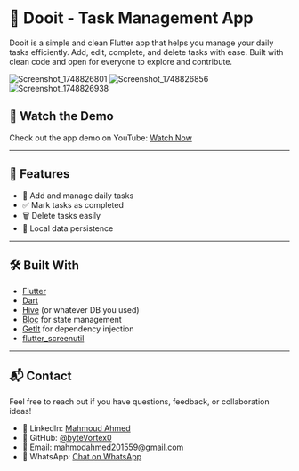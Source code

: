 # 📝 Dooit - Task Management App

Dooit is a simple and clean Flutter app that helps you manage your daily tasks efficiently. Add, edit, complete, and delete tasks with ease. Built with clean code and open for everyone to explore and contribute.

![Screenshot_1748826801](https://github.com/user-attachments/assets/6daceac6-63ff-453d-8fbf-6ca8542ff04b) ![Screenshot_1748826856](https://github.com/user-attachments/assets/f35fe9f8-2ee7-4b1d-b207-5a2f57d5f702) ![Screenshot_1748826938](https://github.com/user-attachments/assets/0aea729a-35ce-4cc9-a1dd-87e9fcc5fb5b)


## 🎥 Watch the Demo
Check out the app demo on YouTube: [Watch Now](https://youtu.be/4rEpX4VNmFI)

---

## 🚀 Features

- 🧠 Add and manage daily tasks
- ✅ Mark tasks as completed
- 🗑️ Delete tasks easily
- 💾 Local data persistence

---

## 🛠️ Built With

- [Flutter](https://flutter.dev/)
- [Dart](https://dart.dev/)
- [Hive](https://docs.hivedb.dev/) (or whatever DB you used)
- [Bloc](https://bloclibrary.dev/) for state management
- [GetIt](https://pub.dev/packages/get_it) for dependency injection
- [flutter_screenutil](https://pub.dev/packages/flutter_screenutil)

---

## 📬 Contact

Feel free to reach out if you have questions, feedback, or collaboration ideas!

- 💼 LinkedIn: [Mahmoud Ahmed](https://www.linkedin.com/in/bytevortex0)
- 🐙 GitHub: [@byteVortex0](https://github.com/byteVortex0)
- 📧 Email: mahmodahmed201559@gmail.com
- 💬 WhatsApp: [Chat on WhatsApp](https://wa.me/201018452234)


